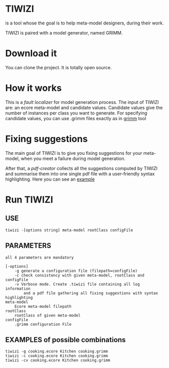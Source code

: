 # TIWIZI

is a tool whose the goal is to help meta-model designers, during their work.

TIWIZI is paired with a model generator, named GRIMM.

# Download it

You can clone the project. It is totally open source.

# How it works

This is a *fault localizer* for model generation process. The input of TIWIZI are: an ecore meta-model and candidate values.
Candidate values give the number of instances per class you want to generate. For specifying candidate values, you can use .grimm files exactly as in [grimm](https://adel-ferdjoukh.ovh/grimm/) tool   

# Fixing suggestions

The main goal of TIWIZI is to give you fixing suggestions for your meta-model, when you meet a failure during model generation.

After that, a *pdf-creator* collects all the suggestions computed by TIWIZI and summarise them into one single pdf file with a user-friendly syntax highlighting. Here you can see an [example](https://github.com/ferdjoukh/tiwizi/blob/master/suggestions-list-example.pdf) 

# Run TIWIZI


## USE
	tiwizi -[options string] meta-model rootClass configFile

## PARAMETERS
	all 4 parameters are mandatory

	[-options]
		-g generate a configuration file (filepath=configFile)
		-c check consistency with given meta-model, rootClass and configFile
		-v Verbose mode. Create .tiwizi file containing all log information
		    and a pdf file gathering all fixing suggestions with syntax highlighting
	meta-model
		Ecore meta-model filepath
	rootClass
		rootClass of given meta-model
	configFile
		.grimm configuration File

## EXAMPLES of possible combinations
	tiwizi -g cooking.ecore Kitchen cooking.grimm
	tiwizi -c cooking.ecore Kitchen cooking.grimm
	tiwizi -cv cooking.ecore Kitchen cooking.grimm
